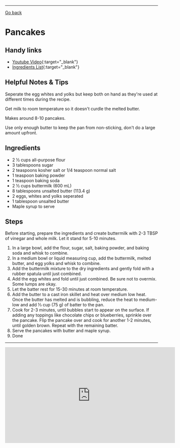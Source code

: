 ---
[Go back](/recipe_book/)

# Pancakes

## Handy links

- [Youtube Video](https://www.youtube.com/watch?v=BPl7D20F2mE){:target="_blank"}
- [Ingredients List](https://www.buzzfeed.com/marietelling/best-pancake-recipe?utm_term=.qq9nV53Yx#.jbXw618Yd){:target="_blank"}

## Helpful Notes & Tips

Seperate the egg whites and yolks but keep both on hand as they're used at different times during the recipe.

Get milk to room temperature so it doesn't curdle the melted butter.

Makes around 8-10 pancakes.

Use only enough butter to keep the pan from non-sticking, don't do a large amount upfront.

## Ingredients

- 2 ½ cups all-purpose flour
- 3 tablespoons sugar
- 2 teaspoons kosher salt or 1/4 teaspoon normal salt
- 1 teaspoon baking powder
- 1 teaspoon baking soda
- 2 ½ cups buttermilk (600 mL)
- 8 tablespoons unsalted butter (113.4 g)
- 2 eggs, whites and yolks seperated
- 1 tablespoon unsalted butter
- Maple syrup to serve

## Steps

Before starting, prepare the ingredients and create buttermilk with 2-3 TBSP of vinegar and whole milk. Let it stand for 5-10 minutes.

1. In a large bowl, add the flour, sugar, salt, baking powder, and baking soda and whisk to combine.
2. In a medium bowl or liquid measuring cup, add the buttermilk, melted butter, and egg yolks and whisk to combine.
3. Add the buttermilk mixture to the dry ingredients and gently fold with a rubber spatula until just combined.
4. Add the egg whites and fold until just combined. Be sure not to overmix. Some lumps are okay.
5. Let the batter rest for 15-30 minutes at room temperature.
6. Add the butter to a cast iron skillet and heat over medium low heat. Once the butter has melted and is bubbling, reduce the heat to medium-low and add ⅓ cup (75 g) of batter to the pan.
7. Cook for 2-3 minutes, until bubbles start to appear on the surface. If adding any toppings like chocolate chips or blueberries, sprinkle over the pancake. Flip the pancake over and cook for another 1-2 minutes, until golden brown. Repeat with the remaining batter.
8. Serve the pancakes with butter and maple syrup.
9. Done

* * *
<iframe width="560" height="315" src="https://www.youtube.com/embed/BPl7D20F2mE" frameborder="0" allow="accelerometer; autoplay; encrypted-media; gyroscope; picture-in-picture" allowfullscreen></iframe>
